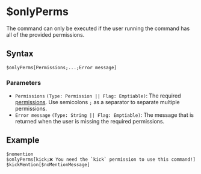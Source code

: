# $onlyPerms
The command can only be executed if the user running the command has all of the provided permissions.

## Syntax
```
$onlyPerms[Permissions;...;Error message]
```

### Parameters 
- `Permissions` `(Type: Permission || Flag: Emptiable)`: The required [permissions](../resources/permissions.md). Use semicolons `;` as a separator to separate multiple permissions.
- `Error message` `(Type: String || Flag: Emptiable)`: The message that is returned when the user is missing the required permissions.

## Example
```
$nomention
$onlyPerms[kick;❌ You need the `kick` permission to use this command!]
$kickMention[$noMentionMessage]
```
